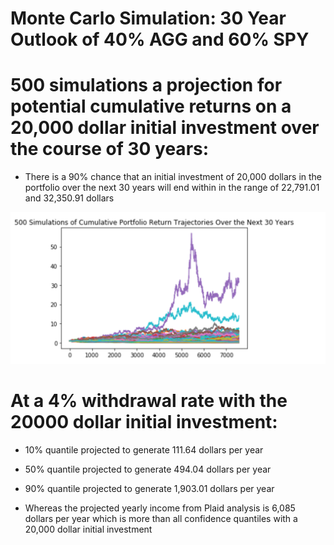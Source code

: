 # Monte Carlo Simulation: 30 Year Outlook of 40% AGG and 60% SPY

# 500 simulations a projection for potential cumulative returns on a 20,000 dollar initial investment over the course of 30 years:
 
* There is a 90% chance that an initial investment of 20,000 dollars in the portfolio over the next 30 years will end within in the range of 22,791.01 and 32,350.91 dollars 

 ![Monte Carlo](ScreenShot.png)
 
 # At a 4% withdrawal rate with the 20000 dollar initial investment:
 
* 10% quantile projected to generate 111.64 dollars per year

* 50% quantile projected to generate 494.04 dollars per year
 
* 90% quantile projected to generate 1,903.01 dollars per year

* Whereas the projected yearly income from Plaid analysis is 6,085 dollars per year which is more than all confidence quantiles with a 20,000 dollar initial investment
 
 